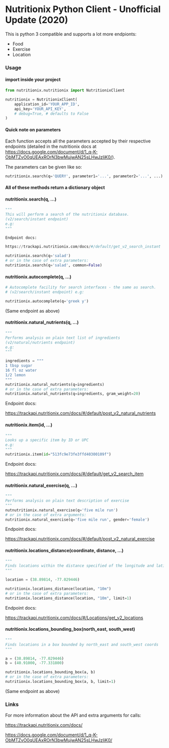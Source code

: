 Nutritionix Python Client - Unofficial Update (2020)
==================================

This is python 3 compatible and supports a lot more endpionts:
- Food
- Exercise
- Location

### Usage

#### import inside your project

```py
from nutritionix.nutritionix import NutritionixClient

nutritionix = NutritionixClient(
    application_id='YOUR_APP_ID',
    api_key='YOUR_API_KEY',
    # debug=True, # defaults to False
)

```

#### Quick note on parameters

Each function accepts all the parameters accepted by their respective endpoints (detailed in the nutritionix docs at https://docs.google.com/document/d/1_q-K-ObMTZvO0qUEAxROrN3bwMujwAN25sLHwJzliK0/).

The parameters can be given like so:
```py
nutritionix.search(q='QUERY', parameter1='...', parameter2='...', ...)
```
#### All of these methods return a dictionary object

#### nutritionix.search(q, ...)
```py
"""
This will perform a search of the nutritionix database.
(v2/search/instant endpoint)
e.g:
"""

Endpoint docs:

https://trackapi.nutritionix.com/docs/#/default/get_v2_search_instant

nutritionix.search(q='salad')
# or in the case of extra parameters:
nutritionix.search(q='salad', common=False)
```

#### nutritionix.autocomplete(q, ...)
```py
# Autocomplete facility for search interfaces - the same as search.
# (v2/search/instant endpoint) e.g:

nutritionix.autocomplete(q='greek y')
```

(Same endpoint as above)

#### nutritionix.natural_nutrients(q, ...)

```py
"""
Performs analysis on plain text list of ingredients
(v2/natural/nutrients endpoint)
e.g:
"""

ingredients = """
1 tbsp sugar
16 fl oz water
1/2 lemon
"""
nutritionix.natural_nutrients(q=ingredients)
# or in the case of extra parameters:
nutritionix.natural_nutrients(q=ingredients, gram_weight=20)
```

Endpoint docs:

https://trackapi.nutritionix.com/docs/#/default/post_v2_natural_nutrients

#### nutritionix.item(id, ...)

```py
"""
Looks up a specific item by ID or UPC
e.g:
"""
nutritionix.item(id="513fc9e73fe3ffd40300109f")

```

Endpoint docs:

https://trackapi.nutritionix.com/docs/#/default/get_v2_search_item

#### nutritionix.natural_exercise(q, ...)

```py
"""
Performs analysis on plain text description of exercise
"""
nutnutritionix.natural_exercise(q='five mile run')
# or in the case of extra arguments:
nutritionix.natural_exercise(q='five mile run', gender='female')
```

Endpoint docs:

https://trackapi.nutritionix.com/docs/#/default/post_v2_natural_exercise

#### nutritionix.locations_distance(coordinate, distance, ...)

```py
"""
Finds locations within the distance specified of the longitude and latitude coordinate
"""

location = (38.89814, -77.029446)

nutritionix.locations_distance(location, "10m")
# or in the case of extra parameters:
nutritionix.locations_distance(location, "10m", limit=1)
```

Endpoint docs:

https://trackapi.nutritionix.com/docs/#/Locations/get_v2_locations

#### nutritionix.locations_bounding_box(north_east, south_west)

```py
"""
Finds locations in a box bounded by north_east and south_west coords
"""

a = (38.89814, -77.029446)
b = (40.91000, -77.331800)

nutritionix.locations_bounding_box(a, b)
# or in the case of extra parameters:
nutritionix.locations_bounding_box(a, b, limit=1)
```

(Same endpoint as above)

### Links
For more information about the API and extra arguments for calls:

https://trackapi.nutritionix.com/docs/

https://docs.google.com/document/d/1_q-K-ObMTZvO0qUEAxROrN3bwMujwAN25sLHwJzliK0/
